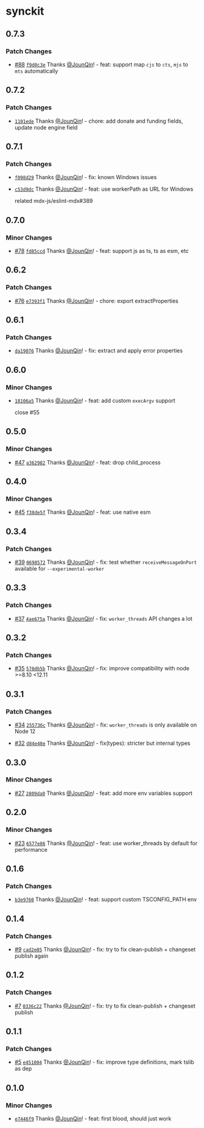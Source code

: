 # synckit

## 0.7.3

### Patch Changes

- [#88](https://github.com/un-ts/synckit/pull/88) [`f9d0c3e`](https://github.com/un-ts/synckit/commit/f9d0c3e26f10a64c683bdb1117c5c1453b0036b4) Thanks [@JounQin](https://github.com/JounQin)! - feat: support map `cjs` to `cts`, `mjs` to `mts` automatically

## 0.7.2

### Patch Changes

- [`1101ede`](https://github.com/un-ts/synckit/commit/1101ede3fbc02df1561c9f84a183b3dbd8f8e7cb) Thanks [@JounQin](https://github.com/JounQin)! - chore: add donate and funding fields, update node engine field

## 0.7.1

### Patch Changes

- [`f098d29`](https://github.com/rx-ts/synckit/commit/f098d2970b4aadd0a5687baaeeaec3d9b6697f30) Thanks [@JounQin](https://github.com/JounQin)! - fix: known Windows issues

- [`c53d9dc`](https://github.com/rx-ts/synckit/commit/c53d9dc47e174bbf3e5c35b07d40194dda6173e9) Thanks [@JounQin](https://github.com/JounQin)! - feat: use workerPath as URL for Windows

  related mdx-js/eslint-mdx#389

## 0.7.0

### Minor Changes

- [#78](https://github.com/rx-ts/synckit/pull/78) [`fd85ccd`](https://github.com/rx-ts/synckit/commit/fd85ccd41f012f677619441694c3044f0b70c653) Thanks [@JounQin](https://github.com/JounQin)! - feat: support js as ts, ts as esm, etc

## 0.6.2

### Patch Changes

- [#76](https://github.com/rx-ts/synckit/pull/76) [`e7393f1`](https://github.com/rx-ts/synckit/commit/e7393f19b84e2b3ffdac7b48c7a1442e7cbabaf4) Thanks [@JounQin](https://github.com/JounQin)! - chore: export extractProperties

## 0.6.1

### Patch Changes

- [`da19076`](https://github.com/rx-ts/synckit/commit/da1907659806b31b49a6e9c73ae07b160bb02ff9) Thanks [@JounQin](https://github.com/JounQin)! - fix: extract and apply error properties

## 0.6.0

### Minor Changes

- [`18106a5`](https://github.com/rx-ts/synckit/commit/18106a511c9dfc21a9ae19c70ab19fb3b71fcbf5) Thanks [@JounQin](https://github.com/JounQin)! - feat: add custom `execArgv` support

  close #55

## 0.5.0

### Minor Changes

- [#47](https://github.com/rx-ts/synckit/pull/47) [`a362982`](https://github.com/rx-ts/synckit/commit/a362982eac4083ff3d00b4f6a9d4f4183dd2418e) Thanks [@JounQin](https://github.com/JounQin)! - feat: drop child_process

## 0.4.0

### Minor Changes

- [#45](https://github.com/rx-ts/synckit/pull/45) [`f38de5f`](https://github.com/rx-ts/synckit/commit/f38de5fe5dfc8e4a8871d3d55e7a4d9bdc3a5d05) Thanks [@JounQin](https://github.com/JounQin)! - feat: use native esm

## 0.3.4

### Patch Changes

- [#39](https://github.com/rx-ts/synckit/pull/39) [`0698572`](https://github.com/rx-ts/synckit/commit/0698572d048e38d9c1e5de233c07e89a7ca01eca) Thanks [@JounQin](https://github.com/JounQin)! - fix: test whether `receiveMessageOnPort` available for `--experimental-worker`

## 0.3.3

### Patch Changes

- [#37](https://github.com/rx-ts/synckit/pull/37) [`4ae675a`](https://github.com/rx-ts/synckit/commit/4ae675ad4b0bc02ac459e9d49319154048ee40dd) Thanks [@JounQin](https://github.com/JounQin)! - fix: `worker_threads` API changes a lot

## 0.3.2

### Patch Changes

- [#35](https://github.com/rx-ts/synckit/pull/35) [`578db5b`](https://github.com/rx-ts/synckit/commit/578db5bd33fdd137ca09b450a211e46d3f7299cf) Thanks [@JounQin](https://github.com/JounQin)! - fix: improve compatibility with node >=8.10 <12.11

## 0.3.1

### Patch Changes

- [#34](https://github.com/rx-ts/synckit/pull/34) [`255736c`](https://github.com/rx-ts/synckit/commit/255736ca98731cf52aa1391d855737f45edb457f) Thanks [@JounQin](https://github.com/JounQin)! - fix: `worker_threads` is only available on Node 12

- [#32](https://github.com/rx-ts/synckit/pull/32) [`d84e48e`](https://github.com/rx-ts/synckit/commit/d84e48e643124c3d5801bec3147ec158ccf6db49) Thanks [@JounQin](https://github.com/JounQin)! - fix(types): stricter but internal types

## 0.3.0

### Minor Changes

- [#27](https://github.com/rx-ts/synckit/pull/27) [`2809da0`](https://github.com/rx-ts/synckit/commit/2809da0d25b9e4c617b3699c78cf80fbae895c6f) Thanks [@JounQin](https://github.com/JounQin)! - feat: add more env variables support

## 0.2.0

### Minor Changes

- [#23](https://github.com/rx-ts/synckit/pull/23) [`6577e86`](https://github.com/rx-ts/synckit/commit/6577e86bff97a6a4d803394571e9406a86dd82dc) Thanks [@JounQin](https://github.com/JounQin)! - feat: use worker_threads by default for performance

## 0.1.6

### Patch Changes

- [`b3e9760`](https://github.com/rx-ts/synckit/commit/b3e976062f1c568d495ad0a578c55b83506208c9) Thanks [@JounQin](https://github.com/JounQin)! - feat: support custom TSCONFIG_PATH env

## 0.1.4

### Patch Changes

- [#9](https://github.com/rx-ts/synckit/pull/9) [`cad2e05`](https://github.com/rx-ts/synckit/commit/cad2e059bba51779115f63121077532b97d8aa6e) Thanks [@JounQin](https://github.com/JounQin)! - fix: try to fix clean-publish + changeset publish again

## 0.1.2

### Patch Changes

- [#7](https://github.com/rx-ts/synckit/pull/7) [`0336c22`](https://github.com/rx-ts/synckit/commit/0336c22a5f159fa6d35b9a6b8f93f0a56a35b3dd) Thanks [@JounQin](https://github.com/JounQin)! - fix: try to fix clean-publish + changeset publish

## 0.1.1

### Patch Changes

- [#5](https://github.com/rx-ts/synckit/pull/5) [`e451004`](https://github.com/rx-ts/synckit/commit/e4510040211b139a423d64eaf6607804c00a9915) Thanks [@JounQin](https://github.com/JounQin)! - fix: improve type definitions, mark tslib as dep

## 0.1.0

### Minor Changes

- [`e7446f9`](https://github.com/rx-ts/synckit/commit/e7446f91421df5ee59e05adc002b3daa52dff96f) Thanks [@JounQin](https://github.com/JounQin)! - feat: first blood, should just work
